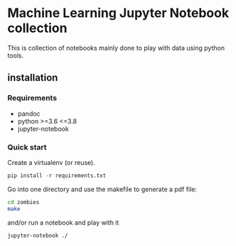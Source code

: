 # Machine Learning Jupyter Notebook collection

This is collection of notebooks mainly done to play with data using python
tools.

## installation

### Requirements

- pandoc
- python >=3.6 <=3.8
- jupyter-notebook

### Quick start

Create a virtualenv (or reuse).

```python
pip install -r requirements.txt
```

Go into one directory and use the makefile to generate a pdf file:

```bash
cd zombies
make
```

and/or run a notebook and play with it

```bash
jupyter-notebook ./
```
